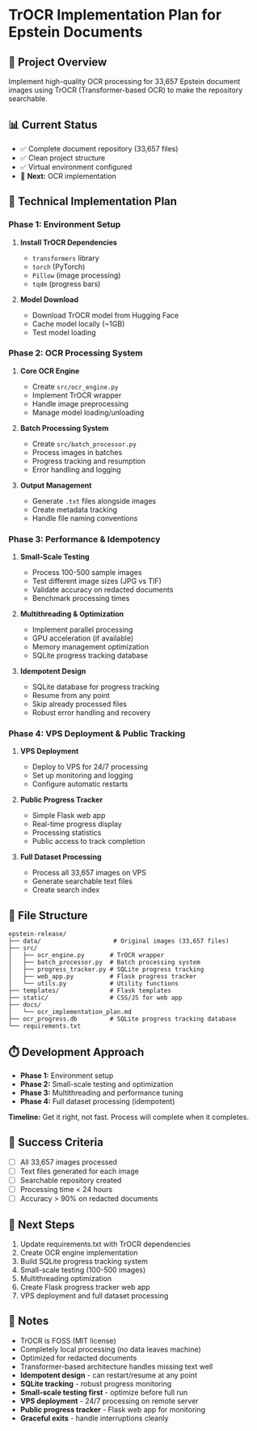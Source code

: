 # TrOCR Implementation Plan for Epstein Documents

## 🎯 **Project Overview**
Implement high-quality OCR processing for 33,657 Epstein document images using TrOCR (Transformer-based OCR) to make the repository searchable.

## 📊 **Current Status**
- ✅ Complete document repository (33,657 files)
- ✅ Clean project structure
- ✅ Virtual environment configured
- 🎯 **Next:** OCR implementation

## 🔧 **Technical Implementation Plan**

### **Phase 1: Environment Setup**
1. **Install TrOCR Dependencies**
   - `transformers` library
   - `torch` (PyTorch)
   - `Pillow` (image processing)
   - `tqdm` (progress bars)

2. **Model Download**
   - Download TrOCR model from Hugging Face
   - Cache model locally (~1GB)
   - Test model loading

### **Phase 2: OCR Processing System**
1. **Core OCR Engine**
   - Create `src/ocr_engine.py`
   - Implement TrOCR wrapper
   - Handle image preprocessing
   - Manage model loading/unloading

2. **Batch Processing System**
   - Create `src/batch_processor.py`
   - Process images in batches
   - Progress tracking and resumption
   - Error handling and logging

3. **Output Management**
   - Generate `.txt` files alongside images
   - Create metadata tracking
   - Handle file naming conventions

### **Phase 3: Performance & Idempotency**
1. **Small-Scale Testing**
   - Process 100-500 sample images
   - Test different image sizes (JPG vs TIF)
   - Validate accuracy on redacted documents
   - Benchmark processing times

2. **Multithreading & Optimization**
   - Implement parallel processing
   - GPU acceleration (if available)
   - Memory management optimization
   - SQLite progress tracking database

3. **Idempotent Design**
   - SQLite database for progress tracking
   - Resume from any point
   - Skip already processed files
   - Robust error handling and recovery

### **Phase 4: VPS Deployment & Public Tracking**
1. **VPS Deployment**
   - Deploy to VPS for 24/7 processing
   - Set up monitoring and logging
   - Configure automatic restarts

2. **Public Progress Tracker**
   - Simple Flask web app
   - Real-time progress display
   - Processing statistics
   - Public access to track completion

3. **Full Dataset Processing**
   - Process all 33,657 images on VPS
   - Generate searchable text files
   - Create search index

## 📁 **File Structure**
```
epstein-release/
├── data/                    # Original images (33,657 files)
├── src/
│   ├── ocr_engine.py       # TrOCR wrapper
│   ├── batch_processor.py  # Batch processing system
│   ├── progress_tracker.py # SQLite progress tracking
│   ├── web_app.py          # Flask progress tracker
│   └── utils.py            # Utility functions
├── templates/              # Flask templates
├── static/                 # CSS/JS for web app
├── docs/
│   └── ocr_implementation_plan.md
├── ocr_progress.db         # SQLite progress tracking database
└── requirements.txt
```

## ⏱️ **Development Approach**
- **Phase 1:** Environment setup
- **Phase 2:** Small-scale testing and optimization
- **Phase 3:** Multithreading and performance tuning
- **Phase 4:** Full dataset processing (idempotent)

**Timeline:** Get it right, not fast. Process will complete when it completes.

## 🎯 **Success Criteria**
- [ ] All 33,657 images processed
- [ ] Text files generated for each image
- [ ] Searchable repository created
- [ ] Processing time < 24 hours
- [ ] Accuracy > 90% on redacted documents

## 🚀 **Next Steps**
1. Update requirements.txt with TrOCR dependencies
2. Create OCR engine implementation
3. Build SQLite progress tracking system
4. Small-scale testing (100-500 images)
5. Multithreading optimization
6. Create Flask progress tracker web app
7. VPS deployment and full dataset processing

## 📝 **Notes**
- TrOCR is FOSS (MIT license)
- Completely local processing (no data leaves machine)
- Optimized for redacted documents
- Transformer-based architecture handles missing text well
- **Idempotent design** - can restart/resume at any point
- **SQLite tracking** - robust progress monitoring
- **Small-scale testing first** - optimize before full run
- **VPS deployment** - 24/7 processing on remote server
- **Public progress tracker** - Flask web app for monitoring
- **Graceful exits** - handle interruptions cleanly
